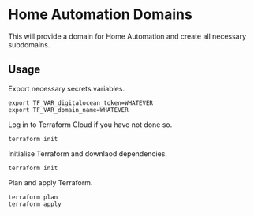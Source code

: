 # Home Automation Domains

This will provide a domain for Home Automation and create all necessary subdomains.

## Usage

Export necessary secrets variables.
```
export TF_VAR_digitalocean_token=WHATEVER
export TF_VAR_domain_name=WHATEVER
```

Log in to Terraform Cloud if you have not done so.
```
terraform init
```

Initialise Terraform and downlaod dependencies.
```
terraform init
```

Plan and apply Terraform.
```
terraform plan
terraform apply
```